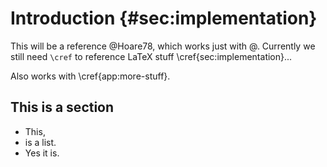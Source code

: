 # Introduction {#sec:implementation}

This will be a reference @Hoare78, which works just with @. Currently we still need `\cref` to reference LaTeX stuff \cref{sec:implementation}...

Also works with \cref{app:more-stuff}.

## This is a section

- This,
- is a list.
- Yes it is.
